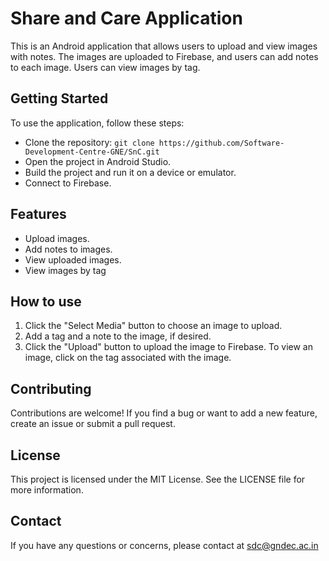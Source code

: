 # Share and Care Application

This is an Android application that allows users to upload and view images with notes. The images are uploaded to Firebase, and users can add notes to each image. Users can view images by tag.

## Getting Started

To use the application, follow these steps:

- Clone the repository: `git clone https://github.com/Software-Development-Centre-GNE/SnC.git`
- Open the project in Android Studio.
- Build the project and run it on a device or emulator.
- Connect to Firebase.

## Features

- Upload images.
- Add notes to images.
- View uploaded images.
- View images by tag

## How to use

1. Click the "Select Media" button to choose an image to upload.
2. Add a tag and a note to the image, if desired.
3. Click the "Upload" button to upload the image to Firebase.
To view an image, click on the tag associated with the image.

## Contributing

Contributions are welcome! If you find a bug or want to add a new feature, create an issue or submit a pull request.

## License

This project is licensed under the MIT License. See the LICENSE file for more information.

## Contact

If you have any questions or concerns, please contact at sdc@gndec.ac.in
